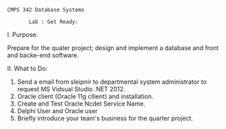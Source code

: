 	CMPS 342 Database Systems

           Lab : Get Ready:

I. Purpose:

   Prepare for the quater project; design and implement a database and front and backe-end
software.

II. What to Do:


   1. Send a email from sleipnir to departmental system administrator to request MS Vidsual
      Studio .NET 2012.
   2. Oracle client (Oracle 11g cllient) and installation.
   3. Create and Test Oracle Ncdet Service Name.
   4. Delphi User and Oracle user
   5. Briefly introduce your team's business for the quarter project.